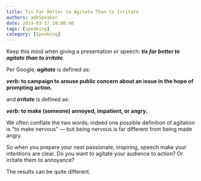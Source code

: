 ```yaml
---
title: Tis Far Better to Agitate Than to Irritate
authors: adkSpeaker
date: 2019-03-17 20:00:40
tags: [speaking]
category: [Speaking]
---
```


<p>Keep this mind when giving a presentation or speech: <em><strong>tis far better to agitate than to irritate</strong>.</em></p>

<!-- truncate -->


<p>Per Google, <em><strong>agitate</strong> </em>is defined as:</p>
<p><strong><em>verb: </em>to campaign to arouse public concern about an issue in the hope of prompting action.</strong></p>
<p>and <em><strong>irritate</strong> </em>is defined as:</p>
<p><strong><em>verb: </em>to make (someone) annoyed, impatient, or angry.</strong></p>
<p>We often conflate the two words; indeed one possible definition of agitation is "to make nervous" &mdash; but being nervous is far different from being made angry.</p>
<p>So when you prepare your next passionate, inspiring, speech make your intentions are clear. Do you want to agitate your audience to action? Or irritate them to annoyance?</p>
<p>The results can be quite different.</p>
